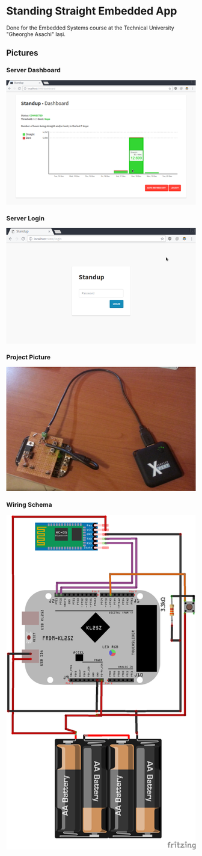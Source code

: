 # Standing Straight Embedded App

Done for the Embedded Systems course at the Technical University "Gheorghe Asachi" Iași.

## Pictures

### Server Dashboard

![Server Dashboard](Pictures/Server%20Dashboard.png)

### Server Login

![Server Login](Pictures/Server%20Login.png)

### Project Picture

![Project Picture](Pictures/Picture%20of%20Project.jpg)

### Wiring Schema

![Wiring Schema](Pictures/Wiring%20Schema.png)
